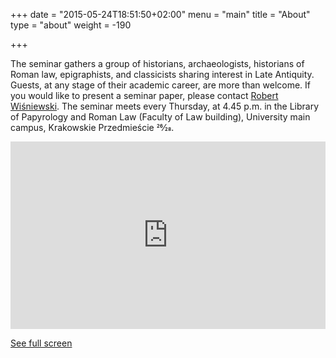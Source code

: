 +++
date = "2015-05-24T18:51:50+02:00"
menu = "main"
title = "About"
type = "about"
weight = -190

+++

The seminar gathers a group of historians, archaeologists, historians of Roman law, epigraphists, and classicists sharing interest in Late Antiquity. Guests, at any stage of their academic career, are more than welcome. If you would like to present a seminar paper, please contact [Robert Wiśniewski](mailto:r.wisniewski@uw.edu.pl). The seminar meets every Thursday, at 4.45 p.m. in the Library of Papyrology and Roman Law (Faculty of Law building), University main campus, Krakowskie Przedmieście 26&frasl;28.

<iframe width="100%" height="300px" align="center" frameBorder="0" allowfullscreen src="https://umap.openstreetmap.fr/en/map/new/?scaleControl=false&miniMap=false&scrollWheelZoom=false&zoomControl=true&allowEdit=false&moreControl=true&searchControl=null&tilelayersControl=null&embedControl=null&datalayersControl=true&onLoadPanel=undefined&captionBar=false"></iframe><p><a href="https://umap.openstreetmap.fr/en/map/new/">See full screen</a></p>